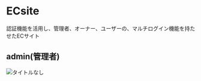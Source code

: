 # ECsite
認証機能を活用し、管理者、オーナー、ユーザーの、マルチログイン機能を持たせたECサイト

## admin(管理者)
![タイトルなし](https://user-images.githubusercontent.com/78332861/212470070-34332121-659e-4cfe-8f8e-cb1be02d095d.png)
